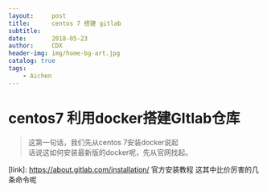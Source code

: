 ```yaml
---
layout:     post
title:      centos 7 搭建 gitlab
subtitle:   
date:       2018-05-23
author:     CDX
header-img: img/home-bg-art.jpg
catalog: true
tags:
    - Aichen
---
```

# centos7 利用docker搭建GItlab仓库
> 这第一句话，我们先从centos 7安装docker说起  
> 话说这如何安装最新版的docker呢，先从官网找起。

[link]: <https://about.gitlab.com/installation/>   官方安装教程
这其中比价厉害的几条命令呢
